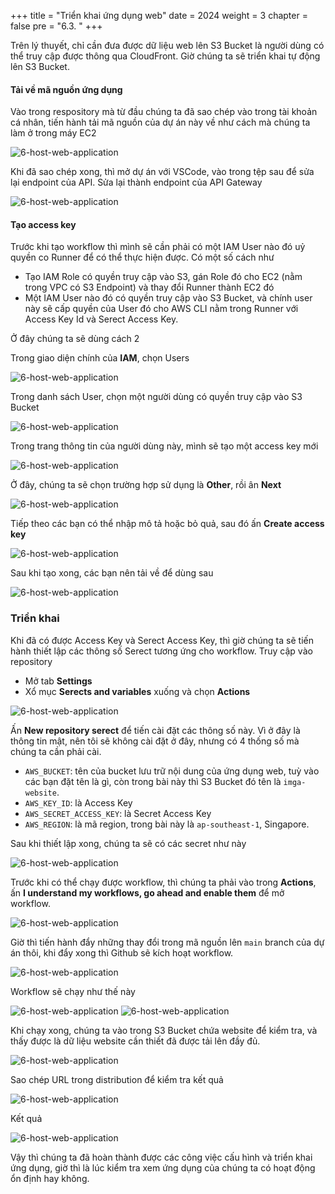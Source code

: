 +++
title = "Triển khai ứng dụng web"
date = 2024
weight = 3
chapter = false
pre = "6.3. "
+++

Trên lý thuyết, chỉ cần đưa được dữ liệu web lên S3 Bucket là người dùng có thể truy cập được thông qua CloudFront. Giờ chúng ta sẽ triển khai tự động lên S3 Bucket.

#### Tải về mã nguồn ứng dụng

Vào trong respository mà từ đầu chúng ta đã sao chép vào trong tài khoản cá nhân, tiến hành tải mã nguồn của dự án này về như cách mà chúng ta làm ở trong máy EC2

![6-host-web-application](/images/6-host-web-application/6-3-1-clone-folked-repo.png)

Khi đã sao chép xong, thì mở dự án với VSCode, vào trong tệp sau để sửa lại endpoint của API. Sửa lại thành endpoint của API Gateway

![6-host-web-application](/images/6-host-web-application/6-3-2-setup-endpoint.png)

#### Tạo access key

Trước khi tạo workflow thì mình sẽ cần phải có một IAM User nào đó uỷ quyền co Runner để có thể thực hiện được. Có một số cách như

- Tạo IAM Role có quyền truy cập vào S3, gán Role đó cho EC2 (nằm trong VPC có S3 Endpoint) và thay đổi Runner thành EC2 đó
- Một IAM User nào đó có quyền truy cập vào S3 Bucket, và chính user này sẽ cấp quyền của User đó cho AWS CLI nằm trong Runner với Access Key Id và Serect Access Key.

Ở đây chúng ta sẽ dùng cách 2

Trong giao diện chính của **IAM**, chọn Users

![6-host-web-application](/images/6-host-web-application/6-3-3-iam-page.png)

Trong danh sách User, chọn một người dùng có quyền truy cập vào S3 Bucket

![6-host-web-application](/images/6-host-web-application/6-3-4-select-user.png)

Trong trang thông tin của người dùng này, mình sẽ tạo một access key mới

![6-host-web-application](/images/6-host-web-application/6-3-5-select-create-access-key.png)

Ở đây, chúng ta sẽ chọn trường hợp sử dụng là **Other**, rồi ân **Next**

![6-host-web-application](/images/6-host-web-application/6-3-6-select-use-case.png)

Tiếp theo các bạn có thể nhập mô tả hoặc bỏ quả, sau đó ấn **Create access key**

![6-host-web-application](/images/6-host-web-application/6-3-7-describe.png)

Sau khi tạo xong, các bạn nên tải về để dùng sau

![6-host-web-application](/images/6-host-web-application/6-3-8-key-created.png)

### Triển khai

Khi đã có được Access Key và Serect Access Key, thì giờ chúng ta sẽ tiến hành thiết lập các thông số Serect tương ứng cho workflow. Truy cập vào repository

- Mở tab **Settings**
- Xổ mục **Serects and variables** xuống và chọn **Actions**

![6-host-web-application](/images/6-host-web-application/6-3-9-create-secret.png)

Ấn **New repository serect** để tiến cài đặt các thông số này. Vì ở đây là thông tin mật, nên tôi sẽ không cài đặt ở đây, nhưng có 4 thống số mà chúng ta cần phải cài.

- `AWS_BUCKET`: tên của bucket lưu trữ nội dung của ứng dụng web, tuỳ vào các bạn đặt tên là gì, còn trong bài này thì S3 Bucket đó tên là `imga-website`.
- `AWS_KEY_ID`: là Access Key
- `AWS_SECRET_ACCESS_KEY`: là Secret Access Key
- `AWS_REGION`: là mã region, trong bài này là `ap-southeast-1`, Singapore.

Sau khi thiết lập xong, chúng ta sẽ có các secret như này

![6-host-web-application](/images/6-host-web-application/6-3-10-check-secrets.png)

Trước khi có thể chạy được workflow, thì chúng ta phải vào trong **Actions**, ấn **I understand my workflows, go ahead and enable them** để mở workflow.

![6-host-web-application](/images/6-host-web-application/6-3-11-allow-github-actions.png)

Giờ thì tiến hành đẩy những thay đổi trong mã nguồn lên `main` branch của dự án thôi, khi đẩy xong thì Github sẽ kích hoạt workflow.

![6-host-web-application](/images/6-host-web-application/6-3-12-push-code-to-trigger-workflow.png)

Workflow sẽ chạy như thế này

![6-host-web-application](/images/6-host-web-application/6-3-13-workflow-is-running.png)
![6-host-web-application](/images/6-host-web-application/6-3-14-workflow-runs-successfully.png)

Khi chạy xong, chúng ta vào trong S3 Bucket chứa website để kiểm tra, và thấy được là dữ liệu website cần thiết đã được tải lên đầy đủ.

![6-host-web-application](/images/6-host-web-application/6-3-15-check-result.png)

Sao chép URL trong distribution để kiểm tra kết quả

![6-host-web-application](/images/6-host-web-application/6-3-16-copy-url-of-distribution.png)

Kết quả

![6-host-web-application](/images/6-host-web-application/6-3-17-our-website.png)

Vậy thì chúng ta đã hoàn thành được các công việc cấu hình và triển khai ứng dụng, giờ thì là lúc kiểm tra xem ứng dụng của chúng ta có hoạt động ổn định hay không.

